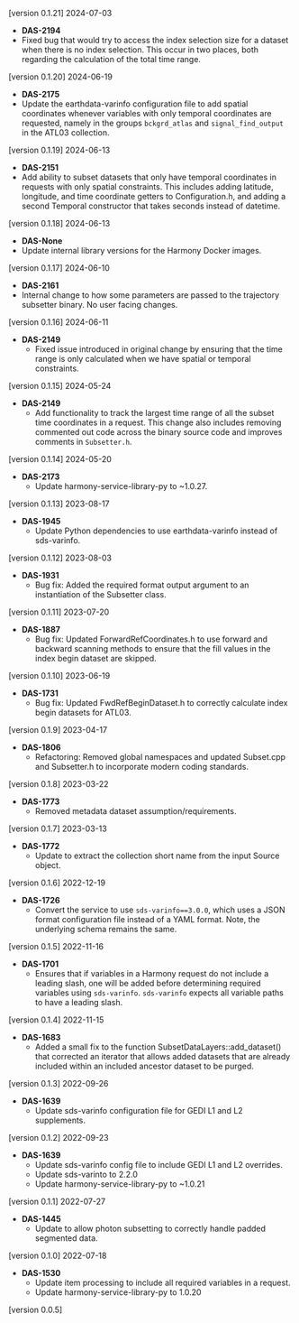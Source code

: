 [version 0.1.21] 2024-07-03

- **DAS-2194**
 - Fixed bug that would try to access the index selection size for a dataset
   when there is no index selection. This occur in two places, both regarding
   the calculation of the total time range.

[version 0.1.20] 2024-06-19

- **DAS-2175**
 - Update the earthdata-varinfo configuration file to add spatial coordinates
   whenever variables with only temporal coordinates are requested, namely in
   the groups `bckgrd_atlas` and `signal_find_output` in the ATL03 collection.

[version 0.1.19] 2024-06-13

- **DAS-2151**
 - Add ability to subset datasets that only have temporal coordinates
   in requests with only spatial constraints. This includes adding
   latitude, longitude, and time coordinate getters to Configuration.h,
   and adding a second Temporal constructor that takes seconds instead
   of datetime.

[version 0.1.18] 2024-06-13

- **DAS-None**
 - Update internal library versions for the Harmony Docker images.

[version 0.1.17] 2024-06-10

- **DAS-2161**
 - Internal change to how some parameters are passed to the trajectory subsetter
   binary. No user facing changes.

[version 0.1.16] 2024-06-11

- **DAS-2149**
  - Fixed issue introduced in original change by ensuring that the time
    range is only calculated when we have spatial or temporal constraints.

[version 0.1.15] 2024-05-24

- **DAS-2149**
  - Add functionality to track the largest time range of all the subset time
    coordinates in a request. This change also includes removing commented
    out code across the binary source code and improves comments in
    `Subsetter.h`.

[version 0.1.14] 2024-05-20

- **DAS-2173**
  - Update harmony-service-library-py to ~1.0.27.

[version 0.1.13] 2023-08-17

- **DAS-1945**
  - Update Python dependencies to use earthdata-varinfo instead of sds-varinfo.

[version 0.1.12] 2023-08-03

- **DAS-1931**
  - Bug fix: Added the required format output argument to an instantiation of the
    Subsetter class.


[version 0.1.11] 2023-07-20

- **DAS-1887**
  - Bug fix: Updated ForwardRefCoordinates.h to use forward and backward scanning
    methods to ensure that the fill values in the index begin dataset are skipped.

[version 0.1.10] 2023-06-19

- **DAS-1731**
  - Bug fix: Updated FwdRefBeginDataset.h to correctly calculate index begin
    datasets for ATL03.

[version 0.1.9] 2023-04-17

- **DAS-1806**
  - Refactoring: Removed global namespaces and updated Subset.cpp and
    Subsetter.h to incorporate modern coding standards.

[version 0.1.8] 2023-03-22

- **DAS-1773**
  - Removed metadata dataset assumption/requirements.

[version 0.1.7] 2023-03-13

- **DAS-1772**
  - Update to extract the collection short name from the input Source object.

[version 0.1.6] 2022-12-19

- **DAS-1726**
  - Convert the service to use `sds-varinfo==3.0.0`, which uses a JSON format
    configuration file instead of a YAML format. Note, the underlying schema
	remains the same.

[version 0.1.5] 2022-11-16

- **DAS-1701**
  - Ensures that if variables in a Harmony request do not include a leading
    slash, one will be added before determining required variables using
    `sds-varinfo`. `sds-varinfo` expects all variable paths to have a leading
    slash.

[version 0.1.4] 2022-11-15

- **DAS-1683**
  - Added a small fix to the function SubsetDataLayers::add_dataset() that corrected an iterator that allows added datasets that are already included within an included ancestor dataset to be purged.

[version 0.1.3] 2022-09-26

- **DAS-1639**
  - Update sds-varinfo configuration file for GEDI L1 and L2 supplements.

[version 0.1.2] 2022-09-23

- **DAS-1639**
   - Update sds-varinfo config file to include GEDI L1 and L2 overrides.
   - Update sds-varinto to 2.2.0
   - Update harmony-service-library-py to ~1.0.21

[version 0.1.1] 2022-07-27

- **DAS-1445**
   - Update to allow photon subsetting to correctly handle padded segmented data.

[version 0.1.0] 2022-07-18

- **DAS-1530**
   - Update item processing to include all required variables in a request.
   - Update harmony-service-library-py to 1.0.20

[version 0.0.5]
